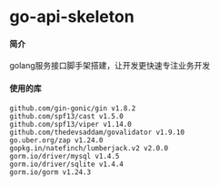 # go-api-skeleton

#### 简介

golang服务接口脚手架搭建，让开发更快速专注业务开发

#### 使用的库

```
github.com/gin-gonic/gin v1.8.2
github.com/spf13/cast v1.5.0
github.com/spf13/viper v1.14.0
github.com/thedevsaddam/govalidator v1.9.10
go.uber.org/zap v1.24.0
gopkg.in/natefinch/lumberjack.v2 v2.0.0
gorm.io/driver/mysql v1.4.5
gorm.io/driver/sqlite v1.4.4
gorm.io/gorm v1.24.3
```
